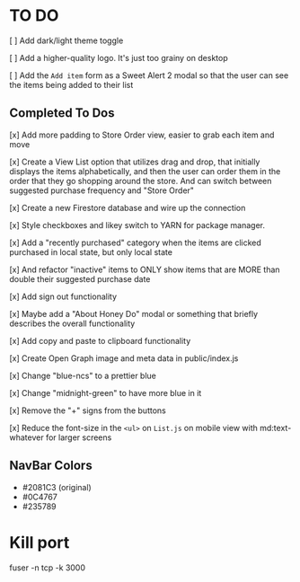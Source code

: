 # TO DO

[ ] Add dark/light theme toggle

[ ] Add a higher-quality logo. It's just too grainy on desktop

[ ] Add the `Add item` form as a Sweet Alert 2 modal so that the user can see the items being added to their list

## Completed To Dos

[x] Add more padding to Store Order view, easier to grab each item and move

[x] Create a View List option that utilizes drag and drop, that initially displays the items alphabetically, and then the user can order them in the order that they go shopping around the store. And can switch between suggested purchase frequency and "Store Order"

[x] Create a new Firestore database and wire up the connection

[x] Style checkboxes and likey switch to YARN for package manager.

[x] Add a "recently purchased" category when the items are clicked purchased in local state, but only local state

[x] And refactor "inactive" items to ONLY show items that are MORE than double their suggested purchase date

[x] Add sign out functionality

[x] Maybe add a "About Honey Do" modal or something that briefly describes the overall functionality

[x] Add copy and paste to clipboard functionality

[x] Create Open Graph image and meta data in public/index.js

[x] Change "blue-ncs" to a prettier blue

[x] Change "midnight-green" to have more blue in it

[x] Remove the "+" signs from the buttons

[x] Reduce the font-size in the `<ul>` on `List.js` on mobile view with md:text-whatever for larger screens

## NavBar Colors

- #2081C3 (original)
- #0C4767
- #235789

# Kill port

fuser -n tcp -k 3000

